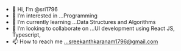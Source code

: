 - 👋 Hi, I’m @sri1796
- 👀 I’m interested in ...Programming 
- 🌱 I’m currently learning ...Data Structures and Algorithms
- 💞️ I’m looking to collaborate on ...UI development using React JS, Typescript, 
- 📫 How to reach me ...sreekanthkaranam1796@gmail.com

<!---
sri1796/sri1796 is a ✨ special ✨ repository because its `README.md` (this file) appears on your GitHub profile.
You can click the Preview link to take a look at your changes.
--->
